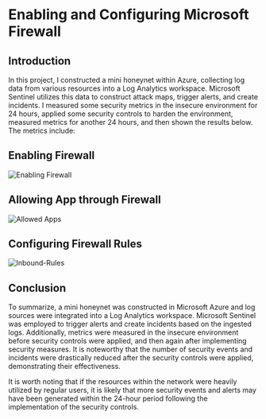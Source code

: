 # Enabling and Configuring Microsoft Firewall


## Introduction

In this project, I constructed a mini honeynet within Azure, collecting log data from various resources into a Log Analytics workspace. Microsoft Sentinel utilizes this data to construct attack maps, trigger alerts, and create incidents. I measured some security metrics in the insecure environment for 24 hours, applied some security controls to harden the environment, measured metrics for another 24 hours, and then shown the results below. The metrics include:

## Enabling Firewall 

![Enabling Firewall](https://github.com/portfolioAustinT/Enabling-and-Configuring-Microsoft-Firewall/assets/147944956/d23680c4-3038-42d2-8ca4-88ed0bbc3417)


## Allowing App through Firewall

![Allowed Apps](https://github.com/portfolioAustinT/Enabling-and-Configuring-Microsoft-Firewall/assets/147944956/5c19410e-ce12-44e5-8206-769ffe567a71)


## Configuring Firewall Rules

![Inbound-Rules](https://github.com/portfolioAustinT/Enabling-and-Configuring-Microsoft-Firewall/assets/147944956/85969699-0b17-4063-a1c0-2e27fbd9aa2f)

## Conclusion

To summarize, a mini honeynet was constructed in Microsoft Azure and log sources were integrated into a Log Analytics workspace. Microsoft Sentinel was employed to trigger alerts and create incidents based on the ingested logs. Additionally, metrics were measured in the insecure environment before security controls were applied, and then again after implementing security measures. It is noteworthy that the number of security events and incidents were drastically reduced after the security controls were applied, demonstrating their effectiveness.

It is worth noting that if the resources within the network were heavily utilized by regular users, it is likely that more security events and alerts may have been generated within the 24-hour period following the implementation of the security controls.
